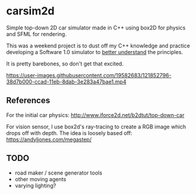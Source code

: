 # carsim2d

Simple top-down 2D car simulator made in C++ using box2D for physics and SFML for rendering.

This was a weekend project is to dust off my C++ knowledge and practice developing a Software 1.0 simulator to [better understand](https://en.wikipedia.org/wiki/Wikipedia:Chesterton's_fence) the principles.

It is pretty barebones, so don't get that excited.




https://user-images.githubusercontent.com/19582683/121852796-38d7b000-ccad-11eb-8dab-3e283a47bae1.mp4





## References

For the initial car physics: http://www.iforce2d.net/b2dtut/top-down-car

For vision sensor, I use box2d's ray-tracing to create a RGB image which drops off with depth. The idea is loosely based off: https://andyljones.com/megastep/


## TODO

- road maker / scene generator tools
- other moving agents
- varying lighting?
